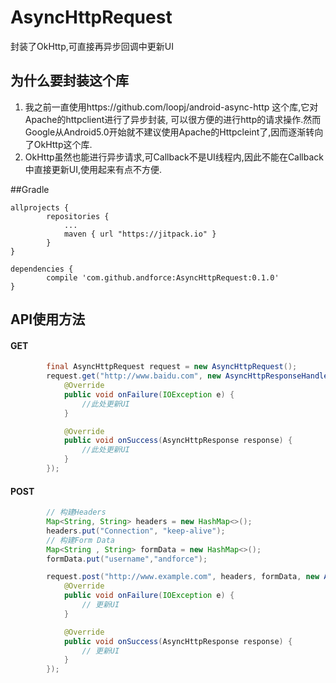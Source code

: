 # AsyncHttpRequest
封装了OkHttp,可直接再异步回调中更新UI
## 为什么要封装这个库
1. 我之前一直使用https://github.com/loopj/android-async-http 这个库,它对Apache的httpclient进行了异步封装,
可以很方便的进行http的请求操作.然而Google从Android5.0开始就不建议使用Apache的Httpcleint了,因而逐渐转向了OkHttp这个库.
2. OkHttp虽然也能进行异步请求,可Callback不是UI线程内,因此不能在Callback中直接更新UI,使用起来有点不方便.

##Gradle
```
allprojects {
		repositories {
			...
			maven { url "https://jitpack.io" }
		}
}

dependencies {
	    compile 'com.github.andforce:AsyncHttpRequest:0.1.0'
}
```

## API使用方法
#### GET
``` java
        final AsyncHttpRequest request = new AsyncHttpRequest();
        request.get("http://www.baidu.com", new AsyncHttpResponseHandler() {
            @Override
            public void onFailure(IOException e) {
                //此处更新UI
            }

            @Override
            public void onSuccess(AsyncHttpResponse response) {
                //此处更新UI
            }
        });
```
#### POST
``` java
        // 构建Headers
        Map<String, String> headers = new HashMap<>();
        headers.put("Connection", "keep-alive");
        // 构建Form Data
        Map<String , String> formData = new HashMap<>();
        formData.put("username","andforce");

        request.post("http://www.example.com", headers, formData, new AsyncHttpResponseHandler() {
            @Override
            public void onFailure(IOException e) {
                // 更新UI
            }

            @Override
            public void onSuccess(AsyncHttpResponse response) {
                // 更新UI
            }
        });
```
